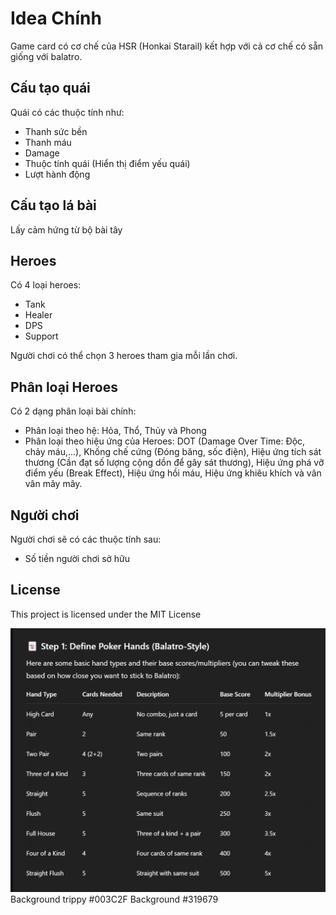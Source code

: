 # Idea Chính

Game card có cơ chế của HSR (Honkai Starail) kết hợp với cả cơ chế có sẵn giống với balatro.




## Cấu tạo quái

Quái có các thuộc tính như:
- Thanh sức bền
- Thanh máu
- Damage
- Thuộc tính quái (Hiển thị điểm yếu quái)
- Lượt hành động



## Cấu tạo lá bài

Lấy cảm hứng từ bộ bài tây


## Heroes

Có 4 loại heroes:
- Tank
- Healer
- DPS
- Support  

Người chơi có thể chọn 3 heroes tham gia mỗi lần chơi.


## Phân loại Heroes

Có 2 dạng phân loại bài chính:
- Phân loại theo hệ: Hỏa, Thổ, Thủy và Phong
- Phân loại theo hiệu ứng của Heroes: DOT (Damage Over Time: Độc, chảy máu,...), Khống chế cứng (Đóng băng, sốc điện), Hiệu ứng tích sát thương (Cần đạt số lượng cộng dồn để gây sát thương), Hiệu ứng phá vỡ điểm yếu (Break Effect), Hiệu ứng hồi máu, Hiệu ứng khiêu khích và vân vân mây mây.


 

## Người chơi
Người chơi sẽ có các thuộc tính sau:
- Số tiền người chơi sở hữu

## License

This project is licensed under the MIT License

![alt text](image.png)
Background trippy
#003C2F
Background
#319679
